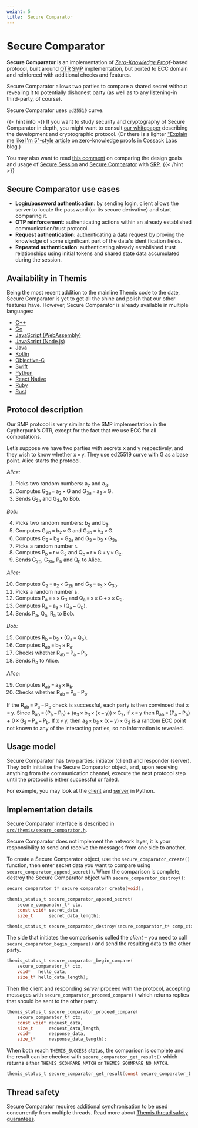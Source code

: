 ```yaml
---
weight: 5
title:  Secure Comparator
---
```


# Secure Comparator

**Secure Comparator** is an implementation of
[_Zero-Knowledge Proof_](https://en.wikipedia.org/wiki/Zero-knowledge_proof)-based protocol,
built around [OTR] [SMP] implementation,
but ported to ECC domain and reinforced with additional checks and features.

[OTR]: https://otr.cypherpunks.ca/
[SMP]: http://twistedoakstudios.com/blog/Post3724_explain-it-like-im-five-the-socialist-millionaire-problem-and-secure-multi-party-computation

Secure Comparator allows two parties to compare a shared secret
without revealing it to potentially dishonest party
(as well as to any listening-in third-party, of course).

Secure Comparator uses `ed25519` curve.


{{< hint info >}}
If you want to study security and cryptography of Secure Comparator in depth,
you might want to consult [our whitepaper](https://cossacklabs.com/files/secure-comparator-paper-rev12.pdf)
describing the development and cryptographic protocol.
(Or there is a lighter
["Explain me like I'm 5"-style article](https://hackernoon.com/eli5-zero-knowledge-proof-78a276db9eff)
on zero-knowledge proofs in Cossack Labs blog.)

You may also want to read [this comment](https://github.com/cossacklabs/themis/issues/529#issuecomment-531731507)
on comparing the design goals and usage of [Secure Session](../secure-session/)
and [Secure Comparator](../secure-comparator/)
with [SRP](https://en.wikipedia.org/wiki/Secure_Remote_Password_protocol).
{{< /hint >}}

## Secure Comparator use cases

- **Login/password authentication**:
  by sending login, client allows the server to locate the password (or its secure derivative)
  and start comparing it.
- **OTP reinforcement**:
  authenticating actions within an already established communication/trust protocol.
- **Request authentication**:
  authenticating a data request by proving the knowledge of some significant part
  of the data's identification fields.
- **Repeated authentication**:
  authenticating already established trust relationships
  using initial tokens and shared state data accumulated during the session.

## Availability in Themis

Being the most recent addition to the mainline Themis code to the date,
Secure Comparator is yet to get all the shine and polish that our other features have.
However, Secure Comparator is already available in multiple languages:

  - [C++](/themis/languages/cpp/features/#secure-comparator)
  - [Go](/themis/languages/go/features/#secure-comparator)
  - [JavaScript (WebAssembly)](/themis/languages/wasm/features/#secure-comparator)
  - [JavaScript (Node.js)](/themis/languages/nodejs/features/#secure-comparator)
  - [Java](/themis/languages/java/features/#secure-comparator)
  - [Kotlin](/themis/languages/kotlin/features/#secure-comparator)
  - [Objective-C](/themis/languages/objc/features/#secure-comparator)
  - [Swift](/themis/languages/swift/features/#secure-comparator)
  - [Python](/themis/languages/python/features/#secure-comparator)
  - [React Native](/themis/languages/react-native/features/#secure-comparator)
  - [Ruby](/themis/languages/ruby/features/#secure-comparator)
  - [Rust](/themis/languages/rust/features/#secure-comparator)

## Protocol description

Our SMP protocol is very similar to the SMP implementation in the Cypherpunk’s OTR,
except for the fact that we use ECC for all computations.

Let’s suppose we have two parties with secrets x and y respectively,
and they wish to know whether x = y.
They use ed25519 curve with G as a base point.
Alice starts the protocol.

*Alice:*

 1. Picks two random numbers: a<sub>2</sub> and a<sub>3</sub>.
 2. Computes G<sub>2a</sub> = a<sub>2</sub> × G and G<sub>3a</sub> = a<sub>3</sub> × G.
 3. Sends G<sub>2a</sub> and G<sub>3a</sub> to Bob.

*Bob:*

 4. Picks two random numbers: b<sub>2</sub> and b<sub>3</sub>.
 5. Computes G<sub>2b</sub> = b<sub>2</sub> × G and G<sub>3b</sub> = b<sub>3</sub> × G.
 6. Computes G<sub>2</sub> = b<sub>2</sub> × G<sub>2a</sub> and G<sub>3</sub> = b<sub>3</sub> × G<sub>3a</sub>.
 7. Picks a random number r.
 8. Computes P<sub>b</sub> = r × G<sub>2</sub> and Q<sub>b</sub> = r × G + y × G<sub>2</sub>.
 9. Sends G<sub>2b</sub>, G<sub>3b</sub>, P<sub>b</sub> and Q<sub>b</sub> to Alice.

*Alice:*

10. Computes G<sub>2</sub> = a<sub>2</sub> × G<sub>2b</sub> and G<sub>3</sub> = a<sub>3</sub> × G<sub>3b</sub>.
11. Picks a random number s.
12. Computes P<sub>a</sub> = s × G<sub>3</sub> and Q<sub>a</sub> = s × G + x × G<sub>2</sub>.
13. Computes R<sub>a</sub> = a<sub>3</sub> × (Q<sub>a</sub> − Q<sub>b</sub>).
14. Sends P<sub>a</sub>, Q<sub>a</sub>, R<sub>a</sub> to Bob.

*Bob:*

15. Computes R<sub>b</sub> = b<sub>3</sub> × (Q<sub>a</sub> − Q<sub>b</sub>).
16. Computes R<sub>ab</sub> = b<sub>3</sub> × R<sub>a</sub>.
17. Checks whether R<sub>ab</sub> = P<sub>a</sub> − P<sub>b</sub>.
18. Sends R<sub>b</sub> to Alice.

*Alice:*

19. Computes R<sub>ab</sub> = a<sub>3</sub> × R<sub>b</sub>.
20. Checks whether R<sub>ab</sub> = P<sub>a</sub> − P<sub>b</sub>.

If the R<sub>ab</sub> = P<sub>a</sub> − P<sub>b</sub> check is successful,
each party is then convinced that x = y.
Since R<sub>ab</sub> = (P<sub>a</sub> − P<sub>b</sub>) +
(a<sub>3</sub> × b<sub>3</sub> × (x − y)) × G<sub>2</sub>,
if x = y then R<sub>ab</sub> = (P<sub>a</sub> − P<sub>b</sub>) +
0 × G<sub>2</sub> = P<sub>a</sub> − P<sub>b</sub>.
If x ≠ y, then a<sub>3</sub> × b<sub>3</sub> × (x − y) × G<sub>2</sub>
is a random ECC point not known to any of the interacting parties,
so no information is revealed.

## Usage model

Secure Comparator has two parties: initiator (client) and responder (server).
They both initialise the Secure Comparator object,
and, upon receiving anything from the communication channel,
execute the next protocol step until the protocol is either successful or failed.

For example, you may look at
the [client](https://github.com/cossacklabs/themis/blob/master/docs/examples/python/scomparator_test_client.py)
and [server](https://github.com/cossacklabs/themis/blob/master/docs/examples/python/scomparator_test_server.py)
in Python.

## Implementation details

Secure Comparator interface is described in
[`src/themis/secure_comparator.h`](https://github.com/cossacklabs/themis/blob/master/include/themis/secure_comparator.h).

Secure Comparator does not implement the network layer,
it is your responsibility to send and receive the messages from one side to another.

To create a Secure Comparator object, use the `secure_comparator_create()` function,
then enter secret data you want to compare using `secure_comparator_append_secret()`.
When the comparison is complete, destroy the Secure Comparator object with `secure_comparator_destroy()`:

```c
secure_comparator_t* secure_comparator_create(void);

themis_status_t secure_comparator_append_secret(
    secure_comparator_t* ctx,
    const void* secret_data,
    size_t      secret_data_length);

themis_status_t secure_comparator_destroy(secure_comparator_t* comp_ctx);
```

The side that initiates the comparison is called the _client_ –
you need to call `secure_comparator_begin_compare()`
and send the resulting data to the other party.

```c
themis_status_t secure_comparator_begin_compare(
    secure_comparator_t* ctx,
    void*   hello_data,
    size_t* hello_data_length);
```

Then the client and responding _server_ proceed with the protocol,
accepting messages with `secure_comparator_proceed_compare()`
which returns replies that should be sent to the other party.

```c
themis_status_t secure_comparator_proceed_compare(
    secure_comparator_t* ctx,
    const void* request_data,
    size_t      request_data_length,
    void*       response_data,
    size_t*     response_data_length);
```

When both reach `THEMIS_SUCCESS` status,
the comparison is complete and the result can be checked with `secure_comparator_get_result()`
which returns either `THEMIS_SCOMPARE_MATCH` or `THEMIS_SCOMPARE_NO_MATCH`.

```c
themis_status_t secure_comparator_get_result(const secure_comparator_t *ctx);
```

## Thread safety

Secure Comparator requires additional synchronisation to be used concurrently from multiple threads.
Read more about [Themis thread safety guarantees](/themis/debugging/thread-safety/).
